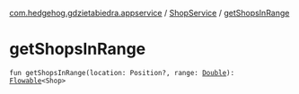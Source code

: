 [com.hedgehog.gdzietabiedra.appservice](../index.md) / [ShopService](index.md) / [getShopsInRange](./get-shops-in-range.md)

# getShopsInRange

`fun getShopsInRange(location: Position?, range: `[`Double`](https://kotlinlang.org/api/latest/jvm/stdlib/kotlin/-double/index.html)`): `[`Flowable`](http://reactivex.io/RxJava/javadoc/io/reactivex/Flowable.html)`<Shop>`